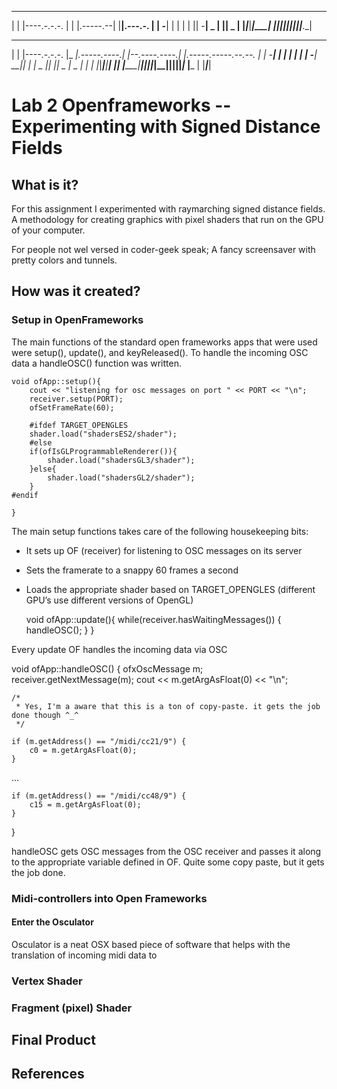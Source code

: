  _____              _______           __ __        
|   | |----.-.-.-. |   |   |.-----.--|  |__|.---.-.
|     | -__| | | | |       ||  -__|  _  |  ||  _  |
|_|___|____|_____| |__|_|__||_____|_____|__||___._|
 _____              _______              __                __                   
|   | |----.-.-.-. |_     _|.-----.----.|  |--.----.----.|  |.-----.-----.--.--.
|     | -__| | | |   |   |  |  -__|  __||     |    |  _ ||  ||  _  |  _  |  |  |
|_|___|____|_____|   |___|  |_____|____||__|__|_|__|____||__||_____|___  |___  |
                                                                   |_____|_____|

# Lab 2 Openframeworks -- Experimenting with Signed Distance Fields

## What is it?
For this assignment I experimented with raymarching signed distance fields. A methodology for creating graphics with pixel shaders that run on the GPU of your computer.

For people not wel versed in coder-geek speak; A fancy screensaver with pretty colors and tunnels. 


## How was it created?

### Setup in OpenFrameworks
The main functions of the standard open frameworks apps that were used were setup(), update(), and keyReleased(). To handle the incoming OSC data a handleOSC() function was written.

    void ofApp::setup(){
        cout << "listening for osc messages on port " << PORT << "\n";
        receiver.setup(PORT);
        ofSetFrameRate(60);
    
        #ifdef TARGET_OPENGLES
        shader.load("shadersES2/shader");
        #else
        if(ofIsGLProgrammableRenderer()){
            shader.load("shadersGL3/shader");
        }else{
            shader.load("shadersGL2/shader");
        }
    #endif
    
    }



The main setup functions takes care of the following housekeeping bits:
- It sets up OF (receiver) for listening to OSC messages on its server
- Sets the framerate to a snappy 60 frames a second
- Loads the appropriate shader based on TARGET_OPENGLES (different GPU’s use different versions of OpenGL)


    void ofApp::update(){
        while(receiver.hasWaitingMessages()) {
            handleOSC();
        }
    }

Every update OF handles the incoming data via OSC

void ofApp::handleOSC() {
    ofxOscMessage m;
    receiver.getNextMessage(m);
    cout << m.getArgAsFloat(0) << "\n";
    
    /*
     * Yes, I'm a aware that this is a ton of copy-paste. it gets the job done though ^_^
     */
    
    if (m.getAddress() == "/midi/cc21/9") {
        c0 = m.getArgAsFloat(0);
    }
    
…
  
    if (m.getAddress() == "/midi/cc48/9") {
        c15 = m.getArgAsFloat(0);
    }
}

handleOSC gets OSC messages from the OSC receiver and passes it along to the appropriate variable defined in OF. Quite some copy paste, but it gets the job done.


### Midi-controllers into Open Frameworks

#### Enter the Osculator
Osculator is a neat OSX based piece of software that helps with the translation of incoming midi data to 

### Vertex Shader

### Fragment (pixel) Shader 


## Final Product

## References


